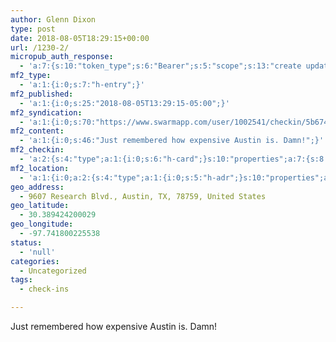 ```yaml
---
author: Glenn Dixon
type: post
date: 2018-08-05T18:29:15+00:00
url: /1230-2/
micropub_auth_response:
  - 'a:7:{s:10:"token_type";s:6:"Bearer";s:5:"scope";s:13:"create update";s:2:"me";s:28:"https://glenn.thedixons.net/";s:9:"issued_by";s:55:"https://glenn.thedixons.net/wp-json/indieauth/1.0/token";s:9:"client_id";s:27:"https://ownyourswarm.p3k.io";s:9:"issued_at";i:1533182350;s:4:"user";i:1;}'
mf2_type:
  - 'a:1:{i:0;s:7:"h-entry";}'
mf2_published:
  - 'a:1:{i:0;s:25:"2018-08-05T13:29:15-05:00";}'
mf2_syndication:
  - 'a:1:{i:0;s:70:"https://www.swarmapp.com/user/1002541/checkin/5b6741fb7d8497002cca8a87";}'
mf2_content:
  - 'a:1:{i:0;s:46:"Just remembered how expensive Austin is. Damn!";}'
mf2_checkin:
  - 'a:2:{s:4:"type";a:1:{i:0;s:6:"h-card";}s:10:"properties";a:7:{s:8:"latitude";a:1:{i:0;d:30.389424200029043987569821183569729328155517578125;}s:9:"longitude";a:1:{i:0;d:-97.741800225538298718674923293292522430419921875;}s:14:"street-address";a:1:{i:0;s:19:"9607 Research Blvd.";}s:8:"locality";a:1:{i:0;s:6:"Austin";}s:6:"region";a:1:{i:0;s:2:"TX";}s:12:"country-name";a:1:{i:0;s:13:"United States";}s:11:"postal-code";a:1:{i:0;s:5:"78759";}}}'
mf2_location:
  - 'a:1:{i:0;a:2:{s:4:"type";a:1:{i:0;s:5:"h-adr";}s:10:"properties";a:7:{s:8:"latitude";a:1:{i:0;d:30.389424200029043987569821183569729328155517578125;}s:9:"longitude";a:1:{i:0;d:-97.741800225538298718674923293292522430419921875;}s:14:"street-address";a:1:{i:0;s:19:"9607 Research Blvd.";}s:8:"locality";a:1:{i:0;s:6:"Austin";}s:6:"region";a:1:{i:0;s:2:"TX";}s:12:"country-name";a:1:{i:0;s:13:"United States";}s:11:"postal-code";a:1:{i:0;s:5:"78759";}}}}'
geo_address:
  - 9607 Research Blvd., Austin, TX, 78759, United States
geo_latitude:
  - 30.389424200029
geo_longitude:
  - -97.741800225538
status:
  - 'null'
categories:
  - Uncategorized
tags:
  - check-ins

---
```

Just remembered how expensive Austin is. Damn!